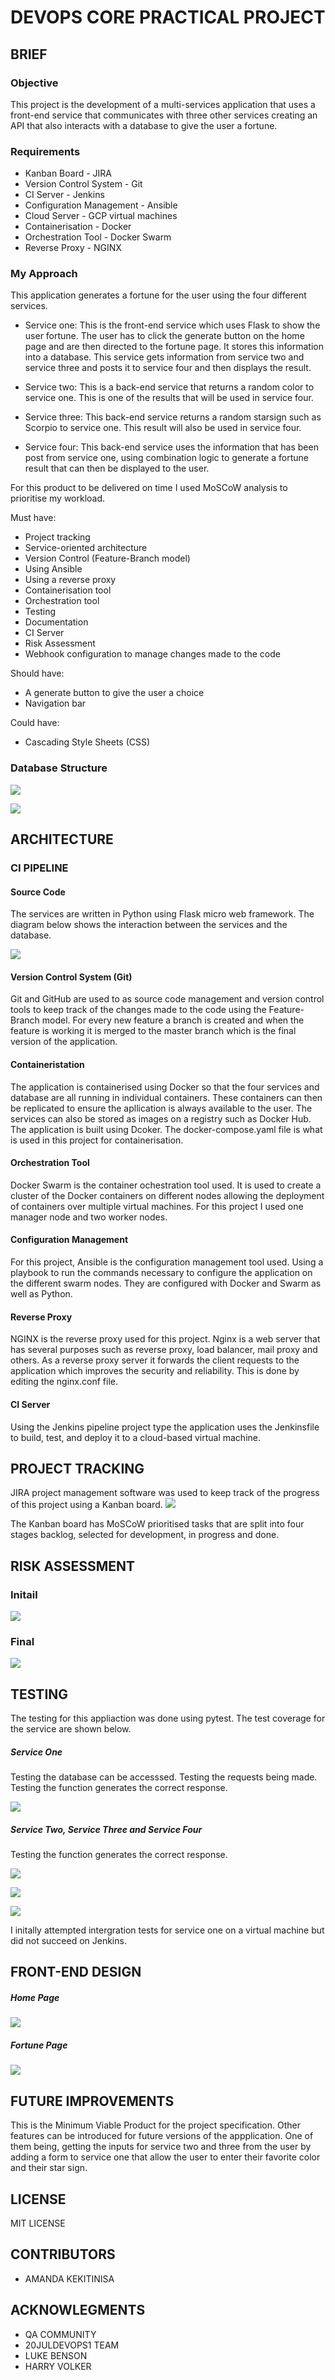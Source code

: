 # DEVOPS CORE PRACTICAL PROJECT

## BRIEF
### Objective
This project is the development of a multi-services application that uses a front-end service that communicates with three other services creating an API that also interacts with a database to give the user a fortune.

### Requirements
- Kanban Board - JIRA
- Version Control System - Git
- CI Server - Jenkins
- Configuration Management - Ansible
- Cloud Server - GCP virtual machines
- Containerisation - Docker
- Orchestration Tool - Docker Swarm
- Reverse Proxy - NGINX
  
### My Approach
This application generates a fortune for the user using the four different services.
* Service one: This is the front-end service which uses Flask to show the user fortune. The user has to click the generate button on the home page and are then directed to the fortune page. It stores this information into a database. This service gets information from service two and service three and posts it to service four and then displays the result.
    
* Service two: This is a back-end service that returns a random color to service one. This is one of the results that will be used in service four.
  
* Service three: This back-end service returns a random starsign such as Scorpio to service one. This result will also be used in service four.
  
* Service four: This back-end service uses the information that has been post from service one, using combination logic to generate a fortune result that can then be displayed to the user.
  
For this product to be delivered on time I used MoSCoW analysis to prioritise my workload. 

Must have:
- Project tracking
- Service-oriented architecture
- Version Control (Feature-Branch model)
- Using Ansible
- Using a reverse proxy 
-  Containerisation tool
-  Orchestration tool
-  Testing
-  Documentation
-  CI Server
-  Risk Assessment
-  Webhook configuration to manage changes made to the code

Should have:
- A generate button to give the user a choice
- Navigation bar
  
Could have:
- Cascading Style Sheets (CSS)
  
### Database Structure

![](https://github.com/K1610174/QA-SFIA2/blob/master/images/database.PNG)

![](https://github.com/K1610174/QA-SFIA2/blob/master/images/database_working.PNG)

## ARCHITECTURE
### CI PIPELINE
#### Source Code
The services are written in Python using Flask micro web framework. The diagram below shows the interaction between the services and the database.

![](https://github.com/K1610174/QA-SFIA2/blob/master/images/app_structure.PNG)
 
#### Version Control System (Git)
Git and GitHub are used to as source code management and version control tools to keep track of the changes made to the code using the Feature-Branch model.
For every new feature a branch is created and when the feature is working it is merged to the master branch which is the final version of the application.

#### Containeristation
The application is containerised using Docker so that the four services and database are all running in individual containers. These containers can then be replicated to ensure the apllication is always available to the user. The services can also be stored as images on a registry such as Docker Hub. The application is built using Dcoker. The docker-compose.yaml file is what is used in this project for containerisation.

#### Orchestration Tool
Docker Swarm is the container ochestration tool used. It is used to create a cluster of the Docker containers on different nodes allowing the deployment of containers over multiple virtual machines. For this project I used one manager node and two worker nodes.

#### Configuration Management
For this project, Ansible is the configuration management tool used. Using a playbook to run the commands necessary to configure the application on the  different swarm nodes. They are configured with Docker and Swarm as well as Python.

#### Reverse Proxy
NGINX is the reverse proxy used for this project. Nginx is a web server that has several purposes such as reverse proxy, load balancer, mail proxy and others.
As a reverse proxy server it forwards the client requests to the application which improves the security and reliability. This is done by editing the nginx.conf file.

#### CI Server
Using the Jenkins pipeline project type the application uses the Jenkinsfile to build, test, and deploy it to a cloud-based virtual machine.

## PROJECT TRACKING
JIRA project management software was used to keep track of the progress of this project using a Kanban board.
![](https://github.com/K1610174/QA-SFIA2/blob/master/images/kanban_backlog.PNG)

The Kanban board has MoSCoW prioritised tasks that are split into four stages backlog, selected for development, in progress and done.
## RISK ASSESSMENT
### Initail

![](https://github.com/K1610174/QA-SFIA2/blob/master/images/inital_risk_assessment.PNG)

### Final

![](https://github.com/K1610174/QA-SFIA2/blob/master/images/final_risk_assessment.PNG)

## TESTING 
The testing for this appliaction was done using pytest.
The test coverage for the service are shown below.

##### Service One 
  Testing the database can be accesssed.
  Testing the requests being made.
  Testing the function generates the correct response.

![](https://github.com/K1610174/QA-SFIA2/blob/master/images/service1_test_cov.PNG)

##### Service Two, Service Three and Service Four
 Testing the function generates the correct response.

![](https://github.com/K1610174/QA-SFIA2/blob/master/images/test_service2.PNG)

![](https://github.com/K1610174/QA-SFIA2/blob/master/images/service3_test.PNG)

![](https://github.com/K1610174/QA-SFIA2/blob/master/images/service4_test_cov.PNG)

I initally attempted intergration tests for service one on a virtual machine but did not succeed on Jenkins.  
## FRONT-END DESIGN
##### Home Page

![](https://github.com/K1610174/QA-SFIA2/blob/master/images/home_page.PNG)

##### Fortune Page

![](https://github.com/K1610174/QA-SFIA2/blob/master/images/fortune_page.PNG)

## FUTURE IMPROVEMENTS
This is the Minimum Viable Product for the project specification. Other features can be introduced for future versions of the appplication. One of them being, getting the inputs for service two and three from the user by adding a form to service one that allow the user to enter their favorite color and their star sign.

## LICENSE
MIT LICENSE

## CONTRIBUTORS
- AMANDA KEKITINISA

## ACKNOWLEGMENTS
- QA COMMUNITY
- 20JULDEVOPS1 TEAM
- LUKE BENSON
- HARRY VOLKER
